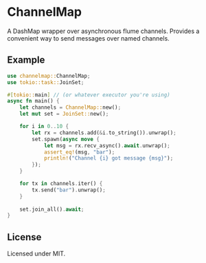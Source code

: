 # ChannelMap

A DashMap wrapper over asynchronous flume channels. Provides a convenient way to send messages over named channels.

## Example

```rust
use channelmap::ChannelMap;
use tokio::task::JoinSet;

#[tokio::main] // (or whatever executor you're using)
async fn main() {
    let channels = ChannelMap::new();
    let mut set = JoinSet::new();

    for i in 0..10 {
        let rx = channels.add(&i.to_string()).unwrap();
        set.spawn(async move {
            let msg = rx.recv_async().await.unwrap();
            assert_eq!(msg, "bar");
            println!("Channel {i} got message {msg}");
        });
    }

    for tx in channels.iter() {
        tx.send("bar").unwrap();
    }
    
    set.join_all().await;
}
```

## License

Licensed under MIT.